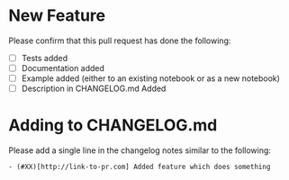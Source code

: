 # New Feature

Please confirm that this pull request has done the following:

- [ ] Tests added
- [ ] Documentation added
- [ ] Example added (either to an existing notebook or as a new notebook)
- [ ] Description in CHANGELOG.md Added

# Adding to CHANGELOG.md

Please add a single line in the changelog notes similar to the following:

```
- (#XX)[http://link-to-pr.com] Added feature which does something
```
